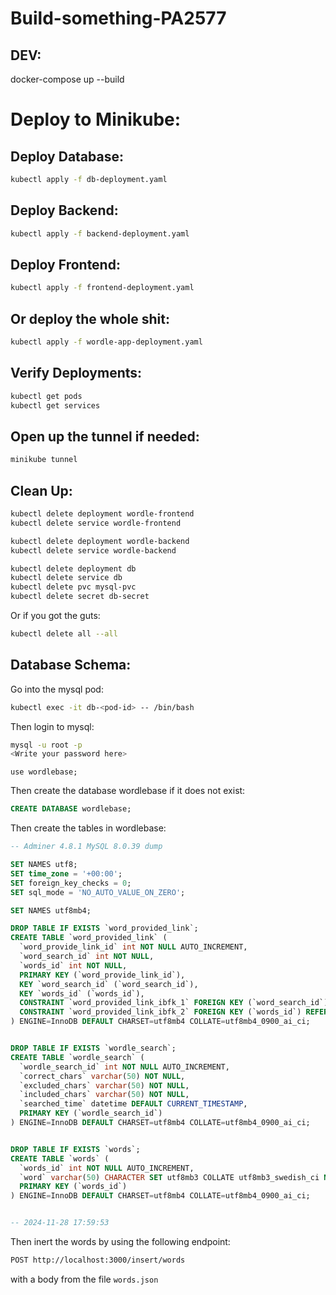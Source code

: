 # Build-something-PA2577


## DEV:
docker-compose up --build

# Deploy to Minikube:
## Deploy Database:

```bash
kubectl apply -f db-deployment.yaml
```

## Deploy Backend:

```bash
kubectl apply -f backend-deployment.yaml
```

## Deploy Frontend:

```bash
kubectl apply -f frontend-deployment.yaml
```

## Or deploy the whole shit:

```bash
kubectl apply -f wordle-app-deployment.yaml
```

## Verify Deployments:

```bash
kubectl get pods
kubectl get services
```

## Open up the tunnel if needed:

```bash
minikube tunnel
```


## Clean Up:
```bash
kubectl delete deployment wordle-frontend
kubectl delete service wordle-frontend

kubectl delete deployment wordle-backend
kubectl delete service wordle-backend

kubectl delete deployment db
kubectl delete service db
kubectl delete pvc mysql-pvc
kubectl delete secret db-secret
```

Or if you got the guts:
```bash
kubectl delete all --all
```

## Database Schema:
Go into the mysql pod:
```bash
kubectl exec -it db-<pod-id> -- /bin/bash
```

Then login to mysql:
```bash
mysql -u root -p
<Write your password here>
```
```
use wordlebase;
```

Then create the database wordlebase if it does not exist:
```sql
CREATE DATABASE wordlebase;
```

Then create the tables in wordlebase:

```sql
-- Adminer 4.8.1 MySQL 8.0.39 dump

SET NAMES utf8;
SET time_zone = '+00:00';
SET foreign_key_checks = 0;
SET sql_mode = 'NO_AUTO_VALUE_ON_ZERO';

SET NAMES utf8mb4;

DROP TABLE IF EXISTS `word_provided_link`;
CREATE TABLE `word_provided_link` (
  `word_provide_link_id` int NOT NULL AUTO_INCREMENT,
  `word_search_id` int NOT NULL,
  `words_id` int NOT NULL,
  PRIMARY KEY (`word_provide_link_id`),
  KEY `word_search_id` (`word_search_id`),
  KEY `words_id` (`words_id`),
  CONSTRAINT `word_provided_link_ibfk_1` FOREIGN KEY (`word_search_id`) REFERENCES `wordle_search` (`wordle_search_id`),
  CONSTRAINT `word_provided_link_ibfk_2` FOREIGN KEY (`words_id`) REFERENCES `words` (`words_id`)
) ENGINE=InnoDB DEFAULT CHARSET=utf8mb4 COLLATE=utf8mb4_0900_ai_ci;


DROP TABLE IF EXISTS `wordle_search`;
CREATE TABLE `wordle_search` (
  `wordle_search_id` int NOT NULL AUTO_INCREMENT,
  `correct_chars` varchar(50) NOT NULL,
  `excluded_chars` varchar(50) NOT NULL,
  `included_chars` varchar(50) NOT NULL,
  `searched_time` datetime DEFAULT CURRENT_TIMESTAMP,
  PRIMARY KEY (`wordle_search_id`)
) ENGINE=InnoDB DEFAULT CHARSET=utf8mb4 COLLATE=utf8mb4_0900_ai_ci;


DROP TABLE IF EXISTS `words`;
CREATE TABLE `words` (
  `words_id` int NOT NULL AUTO_INCREMENT,
  `word` varchar(50) CHARACTER SET utf8mb3 COLLATE utf8mb3_swedish_ci NOT NULL,
  PRIMARY KEY (`words_id`)
) ENGINE=InnoDB DEFAULT CHARSET=utf8mb4 COLLATE=utf8mb4_0900_ai_ci;


-- 2024-11-28 17:59:53
```


Then inert the words by using the following endpoint:
```bash
POST http://localhost:3000/insert/words
```
with a body from the file `words.json`
